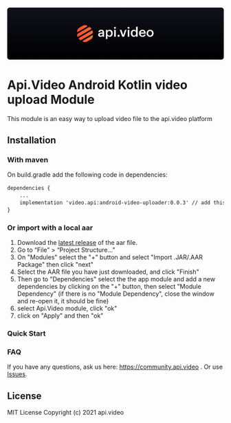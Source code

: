 ![](https://github.com/apivideo/API_OAS_file/blob/master/apivideo_banner.png)
# Api.Video Android Kotlin video upload Module

This module is an easy way to upload video file to the api.video platform

## Installation
### With maven
On build.gradle add the following code in dependencies:
```xml
dependencies {
    ...
    implementation 'video.api:android-video-uploader:0.0.3' // add this line
}
```
### Or import with a local aar

1. Download the [latest release](https://github.com/apivideo/android-video-uploader/releases) of the aar file.
2. Go to “File” > “Project Structure...”
3. On "Modules" select the "+" button and select "Import .JAR/.AAR Package" then click "next"
4. Select the AAR file you have just downloaded, and click "Finish"
5. Then go to "Dependencies" select the the app module and add a new dependencies by clicking on the "+" button, then select "Module Dependency"
(if there is no "Module Dependency", close the window and re-open it, it should be fine)
6. select Api.Video module, click "ok"
7. click on "Apply" and then "ok"   


### Quick Start


### FAQ
If you have any questions, ask us here:  https://community.api.video .
Or use [Issues].

License
----

MIT License
Copyright (c) 2021 api.video

[//]: # (These are reference links used in the body of this note and get stripped out when the markdown processor does its job. There is no need to format nicely because it shouldn't be seen. Thanks SO - http://stackoverflow.com/questions/4823468/store-comments-in-markdown-syntax)

   [rtmp-rtsp-stream-client-java]: <https://github.com/pedroSG94/rtmp-rtsp-stream-client-java>
   [Issues]: <https://github.com/apivideo/android-video-uploader/issues>
